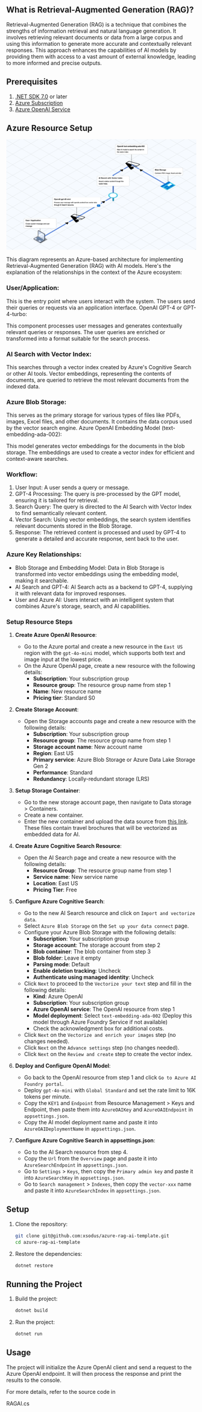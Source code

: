 ## What is Retrieval-Augmented Generation (RAG)?

Retrieval-Augmented Generation (RAG) is a technique that combines the strengths of information retrieval and natural language generation. It involves retrieving relevant documents or data from a large corpus and using this information to generate more accurate and contextually relevant responses. This approach enhances the capabilities of AI models by providing them with access to a vast amount of external knowledge, leading to more informed and precise outputs.

## Prerequisites

1. [.NET SDK 7.0](https://dotnet.microsoft.com/download/dotnet/7.0) or later
2. [Azure Subscription](https://azure.microsoft.com/en-us/free/)
3. [Azure OpenAI Service](https://azure.microsoft.com/en-us/services/cognitive-services/openai-service/)

## Azure Resource Setup
![Azure RAG AI Diagram](image/azure-rag-ai-diagram.png)

This diagram represents an Azure-based architecture for implementing Retrieval-Augmented Generation (RAG) with AI models. Here's the explanation of the relationships in the context of the Azure ecosystem:

### User/Application:

This is the entry point where users interact with the system. The users send their queries or requests via an application interface.
OpenAI GPT-4 or GPT-4-turbo:

This component processes user messages and generates contextually relevant queries or responses.
The user queries are enriched or transformed into a format suitable for the search process.

### AI Search with Vector Index:

This searches through a vector index created by Azure's Cognitive Search or other AI tools.
Vector embeddings, representing the contents of documents, are queried to retrieve the most relevant documents from the indexed data.

### Azure Blob Storage:

This serves as the primary storage for various types of files like PDFs, images, Excel files, and other documents.
It contains the data corpus used by the vector search engine.
Azure OpenAI Embedding Model (text-embedding-ada-002):

This model generates vector embeddings for the documents in the blob storage.
The embeddings are used to create a vector index for efficient and context-aware searches.

### Workflow:
1. User Input: A user sends a query or message.
2. GPT-4 Processing: The query is pre-processed by the GPT model, ensuring it is tailored for retrieval.
3. Search Query: The query is directed to the AI Search with Vector Index to find semantically relevant content.
4. Vector Search: Using vector embeddings, the search system identifies relevant documents stored in the Blob Storage.
5. Response: The retrieved content is processed and used by GPT-4 to generate a detailed and accurate response, sent back to the user.

### Azure Key Relationships:
- Blob Storage and Embedding Model: Data in Blob Storage is transformed into vector embeddings using the embedding model, making it searchable.
- AI Search and GPT-4: AI Search acts as a backend to GPT-4, supplying it with relevant data for improved responses.
- User and Azure AI: Users interact with an intelligent system that combines Azure's storage, search, and AI capabilities.

### Setup Resource Steps
1. **Create Azure OpenAI Resource**:
    - Go to the Azure portal and create a new resource in the `East US` region with the `gpt-4o-mini` model, which supports both text and image input at the lowest price.
    - On the Azure OpenAI page, create a new resource with the following details:
        - **Subscription**: Your subscription group
        - **Resource group**: The resource group name from step 1
        - **Name**: New resource name
        - **Pricing tier**: Standard S0

2. **Create Storage Account**:
    - Open the Storage accounts page and create a new resource with the following details:
        - **Subscription**: Your subscription group
        - **Resource group**: The resource group name from step 1
        - **Storage account name**: New account name
        - **Region**: East US
        - **Primary service**: Azure Blob Storage or Azure Data Lake Storage Gen 2
        - **Performance**: Standard
        - **Redundancy**: Locally-redundant storage (LRS)

3. **Setup Storage Container**:
    - Go to the new storage account page, then navigate to Data storage > Containers.
    - Create a new container.
    - Enter the new container and upload the data source from [this link](https://raw.githubusercontent.com/MicrosoftLearning/mslearn-openai/refs/heads/main/Labfiles/06-use-own-data/data/brochures.zip). These files contain travel brochures that will be vectorized as embedded data for AI.

4. **Create Azure Cognitive Search Resource**:
    - Open the AI Search page and create a new resource with the following details:
        - **Resource Group**: The resource group name from step 1
        - **Service name**: New service name
        - **Location**: East US
        - **Pricing Tier**: Free

5. **Configure Azure Cognitive Search**:
    - Go to the new AI Search resource and click on `Import and vectorize data`.
    - Select `Azure Blob Storage` on the `Set up your data connect` page.
    - Configure your Azure Blob Storage with the following details:
        - **Subscription**: Your subscription group
        - **Storage account**: The storage account from step 2
        - **Blob container**: The blob container from step 3
        - **Blob folder**: Leave it empty
        - **Parsing mode**: Default
        - **Enable deletion tracking**: Uncheck
        - **Authenticate using managed identity**: Uncheck
    - Click `Next` to proceed to the `Vectorize your text` step and fill in the following details:
        - **Kind**: Azure OpenAI
        - **Subscription**: Your subscription group
        - **Azure OpenAI service**: The OpenAI resource from step 1
        - **Model deployment**: Select `text-embedding-ada-002` (Deploy this model through Azure Foundry Service if not available)
        - Check the acknowledgment box for additional costs.
    - Click `Next` on the `Vectorize and enrich your images` step (no changes needed).
    - Click `Next` on the `Advance settings` step (no changes needed).
    - Click `Next` on the `Review and create` step to create the vector index.

6. **Deploy and Configure OpenAI Model**:
    - Go back to the OpenAI resource from step 1 and click `Go to Azure AI Foundry portal`.
    - Deploy `gpt-4o-mini` with `Global Standard` and set the rate limit to 16K tokens per minute.
    - Copy the `KEY1` and `Endpoint` from Resource Management > Keys and Endpoint, then paste them into `AzureOAIKey` and `AzureOAIEndpoint` in `appsettings.json`.
    - Copy the AI model deployment name and paste it into `AzureOAIDeploymentName` in `appsettings.json`.

7. **Configure Azure Cognitive Search in appsettings.json**:
    - Go to the AI Search resource from step 4.
    - Copy the `Url` from the `Overview` page and paste it into `AzureSearchEndpoint` in `appsettings.json`.
    - Go to `Settings` > `Keys`, then copy the `Primary admin key` and paste it into `AzureSearchKey` in `appsettings.json`.
    - Go to `Search management` > `Indexes`, then copy the `vector-xxx` name and paste it into `AzureSearchIndex` in `appsettings.json`.


## Setup

1. Clone the repository:
    ```sh
    git clone git@github.com:xsodus/azure-rag-ai-template.git
    cd azure-rag-ai-template
    ```

2. Restore the dependencies:
    ```sh
    dotnet restore
    ```

## Running the Project

1. Build the project:
    ```sh
    dotnet build
    ```

2. Run the project:
    ```sh
    dotnet run
    ```

## Usage

The project will initialize the Azure OpenAI client and send a request to the Azure OpenAI endpoint. It will then process the response and print the results to the console.

For more details, refer to the source code in 

RAGAI.cs

